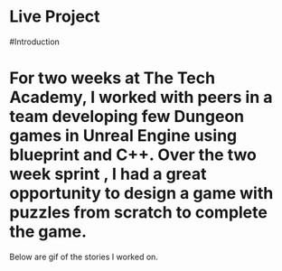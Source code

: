 # Live Project
#Introduction

# For two weeks at The Tech Academy, I worked with peers in a team developing few Dungeon games in Unreal Engine using blueprint and C++. Over the two week sprint , I had a great opportunity to design a game with puzzles from scratch to complete the game. 

Below are gif of the stories I worked on.

